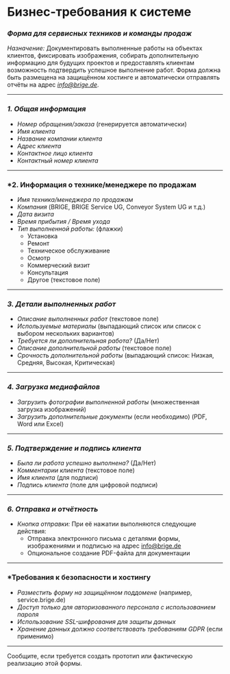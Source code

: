 # Бизнес-требования к системе

### *Форма для сервисных техников и команды продаж*
*Назначение:*
Документировать выполненные работы на объектах клиентов, фиксировать изображения, собирать дополнительную информацию для будущих проектов и предоставлять клиентам возможность подтвердить успешное выполнение работ. Форма должна быть размещена на защищённом хостинге и автоматически отправлять отчёты на адрес *info@brige.de*.

---

### *1. Общая информация*
- *Номер обращения/заказа* (генерируется автоматически)
- *Имя клиента*
- *Название компании клиента*
- *Адрес клиента*
- *Контактное лицо клиента*
- *Контактный номер клиента*

---

### *2. Информация о технике/менеджере по продажам
- *Имя техника/менеджера по продажам*
- *Компания* (BRIGE, BRIGE Service UG, Conveyor System UG и т.д.)
- *Дата визита*
- *Время прибытия / Время ухода*
- *Тип выполненной работы:* (флажки)
  - Установка
  - Ремонт
  - Техническое обслуживание
  - Осмотр
  - Коммерческий визит
  - Консультация
  - Другое (текстовое поле)

---  

### *3. Детали выполненных работ*
- *Описание выполненных работ* (текстовое поле)
- *Используемые материалы* (выпадающий список или список с выбором нескольких вариантов)
- *Требуется ли дополнительная работа?* (Да/Нет)
- *Описание дополнительной работы* (текстовое поле)
- *Срочность дополнительной работы* (выпадающий список: Низкая, Средняя, Высокая, Критическая)

---

### *4. Загрузка медиафайлов*
- *Загрузить фотографии выполненной работы* (множественная загрузка изображений)
- *Загрузить дополнительные документы* (если необходимо) (PDF, Word или Excel)

---

### *5. Подтверждение и подпись клиента*
- *Была ли работа успешно выполнена?* (Да/Нет)
- *Комментарии клиента* (текстовое поле)
- *Имя клиента* (для подписи)
- *Подпись клиента* (поле для цифровой подписи)

---

### *6. Отправка и отчётность*
- *Кнопка отправки:* При её нажатии выполняются следующие действия:
  - Отправка электронного письма с деталями формы, изображениями и подписью на адрес info@brige.de
  - Опциональное создание PDF-файла для документации

---  

### *Требования к безопасности и хостингу
- *Разместить форму на защищённом поддомене* (например, service.brige.de)
- *Доступ только для авторизованного персонала с использованием пароля*
- *Использование SSL-шифрования для защиты данных*
- *Хранение данных должно соответствовать требованиям GDPR* (если применимо)

---

Сообщите, если требуется создать прототип или фактическую реализацию этой формы.